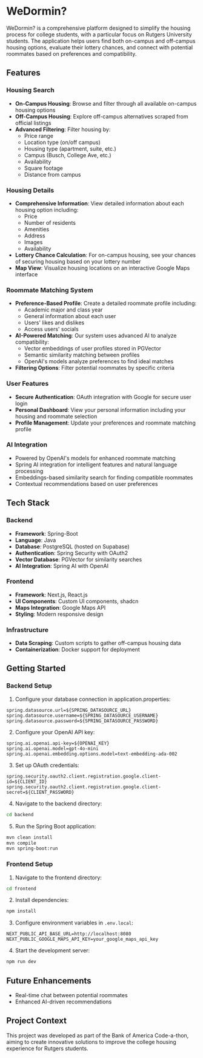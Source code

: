 # WeDormin?

WeDormin? is a comprehensive platform designed to simplify the housing process for college students, with a particular focus on Rutgers University students. The application helps users find both on-campus and off-campus housing options, evaluate their lottery chances, and connect with potential roommates based on preferences and compatibility.

## Features

### Housing Search
- **On-Campus Housing**: Browse and filter through all available on-campus housing options
- **Off-Campus Housing**: Explore off-campus alternatives scraped from official listings
- **Advanced Filtering**: Filter housing by:
  - Price range
  - Location type (on/off campus)
  - Housing type (apartment, suite, etc.)
  - Campus (Busch, College Ave, etc.)
  - Availability
  - Square footage
  - Distance from campus

### Housing Details
- **Comprehensive Information**: View detailed information about each housing option including:
  - Price
  - Number of residents
  - Amenities
  - Address
  - Images
  - Availability
- **Lottery Chance Calculation**: For on-campus housing, see your chances of securing housing based on your lottery number
- **Map View**: Visualize housing locations on an interactive Google Maps interface

### Roommate Matching System
- **Preference-Based Profile**: Create a detailed roommate profile including:
  - Academic major and class year
  - General information about each user
  - Users' likes and dislikes
  - Access users' socials
- **AI-Powered Matching**: Our system uses advanced AI to analyze compatibility:
  - Vector embeddings of user profiles stored in PGVector
  - Semantic similarity matching between profiles
  - OpenAI's models analyze preferences to find ideal matches
- **Filtering Options**: Filter potential roommates by specific criteria

### User Features
- **Secure Authentication**: OAuth integration with Google for secure user login
- **Personal Dashboard**: View your personal information including your housing and roommate selection
- **Profile Management**: Update your preferences and roommate matching profile

### AI Integration
- Powered by OpenAI's models for enhanced roommate matching
- Spring AI integration for intelligent features and natural language processing
- Embeddings-based similarity search for finding compatible roommates
- Contextual recommendations based on user preferences

## Tech Stack

### Backend
- **Framework**: Spring-Boot
- **Language**: Java
- **Database**: PostgreSQL (hosted on Supabase)
- **Authentication**: Spring Security with OAuth2
- **Vector Database**: PGVector for similarity searches
- **AI Integration**: Spring AI with OpenAI

### Frontend
- **Framework**: Next.js, React.js
- **UI Components**: Custom UI components, shadcn
- **Maps Integration**: Google Maps API
- **Styling**: Modern responsive design

### Infrastructure
- **Data Scraping**: Custom scripts to gather off-campus housing data
- **Containerization**: Docker support for deployment

## Getting Started

### Backend Setup
1. Configure your database connection in application.properties:
```properties
spring.datasource.url=${SPRING_DATASOURCE_URL}
spring.datasource.username=${SPRING_DATASOURCE_USERNAME}
spring.datasource.password=${SPRING_DATASOURCE_PASSWORD}
```

2. Configure your OpenAI API key:
```properties
spring.ai.openai.api-key=${OPENAI_KEY}
spring.ai.openai.model=gpt-4o-mini
spring.ai.openai.embedding.options.model=text-embedding-ada-002
```

3. Set up OAuth credentials:
```properties
spring.security.oauth2.client.registration.google.client-id=${CLIENT_ID}
spring.security.oauth2.client.registration.google.client-secret=${CLIENT_PASSWORD}
```

4. Navigate to the backend directory:
```bash
cd backend
```

5. Run the Spring Boot application:
```bash
mvn clean install
mvn compile
mvn spring-boot:run
```

### Frontend Setup
1. Navigate to the frontend directory:
```bash
cd frontend
```

2. Install dependencies:
```bash
npm install
```

3. Configure environment variables in `.env.local`:
```
NEXT_PUBLIC_API_BASE_URL=http://localhost:8080
NEXT_PUBLIC_GOOGLE_MAPS_API_KEY=your_google_maps_api_key
```

4. Start the development server:
```bash
npm run dev
```

## Future Enhancements
- Real-time chat between potential roommates
- Enhanced AI-driven recommendations

## Project Context
This project was developed as part of the Bank of America Code-a-thon, aiming to create innovative solutions to improve the college housing experience for Rutgers students. 